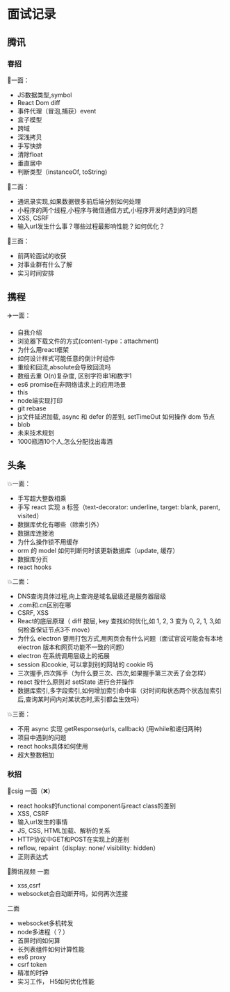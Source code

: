 # 面试记录

## 腾讯

### 春招

🐧一面：
- JS数据类型,symbol
- React Dom diff
- 事件代理（冒泡,捕获）event
- 盒子模型
- 跨域
- 深浅拷贝
- 手写快排
- 清除float
- 垂直居中
- 判断类型（instanceOf, toString)

🐧二面：
- 通讯录实现,如果数据很多前后端分别如何处理
- 小程序的两个线程,小程序与微信通信方式,小程序开发时遇到的问题
- XSS, CSRF
- 输入url发生什么事？哪些过程最影响性能？如何优化？

🐧三面：
- 前两轮面试的收获
- 对事业群有什么了解
- 实习时间安排

## 携程

✈️一面：
- 自我介绍
- 浏览器下载文件的方式(content-type：attachment)
- 为什么用react框架
- 如何设计样式可能任意的倒计时组件
- 重绘和回流,absolute会导致回流吗
- 数组去重 O(n)复杂度, 区别字符串1和数字1
- es6 promise在非网络请求上的应用场景
- this
- node端实现打印
- git rebase
- js文件延迟加载, async 和 defer 的差别, setTimeOut 如何操作 dom 节点
- blob
- 未来技术规划
- 1000瓶酒10个人,怎么分配找出毒酒

## 头条
💥一面：
- 手写超大整数相乘
- 手写 react 实现 a 标签（text-decorator: underline, target: blank, parent, visited）
- 数据库优化有哪些（除索引外）
- 数据库连接池
- 为什么操作锁不用缓存
- orm 的 model 如何判断何时该更新数据库（update, 缓存）
- 数据库分页
- react hooks

💥二面：
- DNS查询具体过程,向上查询是域名层级还是服务器层级
- .com和.cn区别在哪
- CSRF, XSS
- React的底层原理（ diff 按层, key 查找如何优化,如 1, 2, 3 变为 0, 2, 1, 3,如何检查保证节点3不 move）
- 为什么 electron 要用打包方式,用网页会有什么问题（面试官说可能会有本地 electron 版本和网页功能不一致的问题）
- electron 在系统调用层级上的拓展
- session 和cookie, 可以拿到别的网站的 cookie 吗
- 三次握手,四次挥手（为什么要三次、四次,如果握手第三次丢了会怎样）
- react 按什么原则对 setState 进行合并操作
- 数据库索引,多字段索引,如何增加索引命中率（对时间和状态两个状态加索引后,查询某时间内对某状态时,索引都会生效吗）

💥三面：
- 不用 async 实现 getResponse(urls, callback) (用while和递归两种)
- 项目中遇到的问题
- react hooks具体如何使用
- 超大整数相加

### 秋招

🐧csig
一面（❌）
- react hooks的functional component与react class的差别
- XSS, CSRF
- 输入url发生的事情
- JS, CSS, HTML加载、解析的关系
- HTTP协议中GET和POST在实现上的差别
- reflow, repaint（display: none/ visibility: hidden）
- 正则表达式 

🐧腾讯视频
一面
- xss,csrf
- websocket会自动断开吗，如何再次连接

二面
- websocket多机转发
- node多进程（？）
- 首屏时间如何算
- 长列表组件如何计算性能
- es6 proxy
- csrf token
- 精准的时钟
- 实习工作， H5如何优化性能
